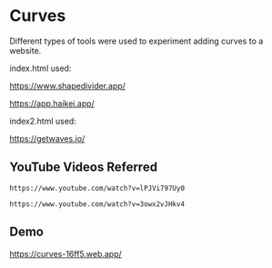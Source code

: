 # Curves

Different types of tools were used to experiment adding curves to a website. 


index.html used: 

https://www.shapedivider.app/

https://app.haikei.app/

index2.html used:

https://getwaves.io/



## YouTube Videos Referred
    https://www.youtube.com/watch?v=lPJVi797Uy0

    https://www.youtube.com/watch?v=3owx2vJHkv4


## Demo 

https://curves-16ff5.web.app/
 
